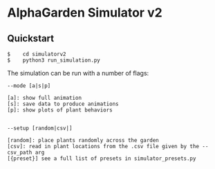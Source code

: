 # AlphaGarden Simulator v2

## Quickstart

```
$    cd simulatorv2
$    python3 run_simulation.py  
```

The simulation can be run with a number of flags:

```
--mode [a|s|p] 

[a]: show full animation
[s]: save data to produce animations 
[p]: show plots of plant behaviors


--setup [random|csv|]

[random]: place plants randomly across the garden 
[csv]: read in plant locations from the .csv file given by the --csv_path arg 
[{preset}] see a full list of presets in simulator_presets.py

```

